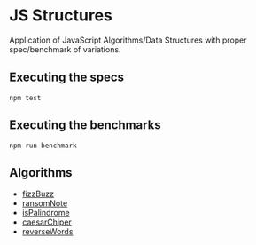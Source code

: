 # JS Structures
Application of JavaScript Algorithms/Data Structures with proper spec/benchmark of variations.

## Executing the specs
`npm test`

## Executing the benchmarks
`npm run benchmark`

## Algorithms
- [fizzBuzz](algorithms/fizzBuzz/)
- [ransomNote](algorithms/ransomNote/)
- [isPalindrome](algorithms/isPalindrome/)
- [caesarChiper](algorithms/caesarChiper/)
- [reverseWords](algorithms/reverseWords/)
